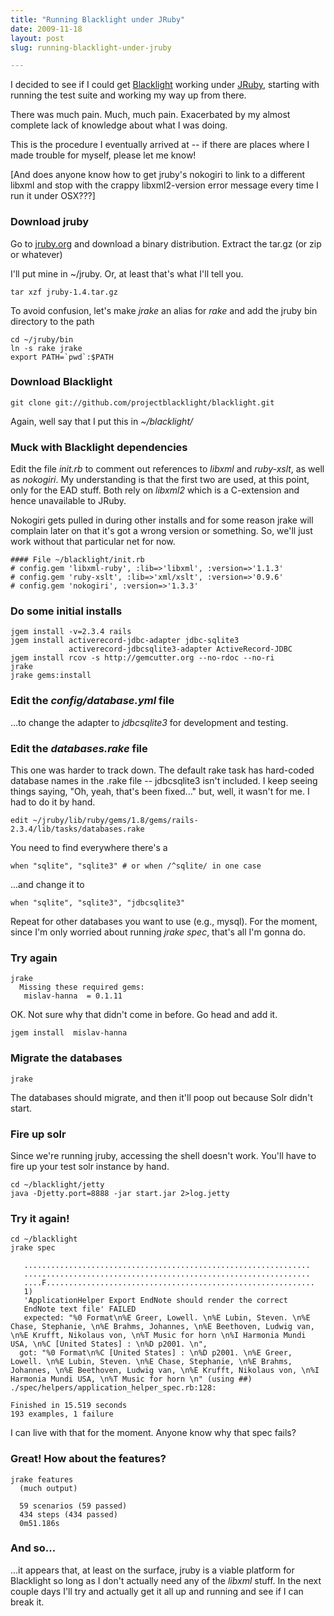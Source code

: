 ```yaml
---
title: "Running Blacklight under JRuby"
date: 2009-11-18
layout: post
slug: running-blacklight-under-jruby

---
```


I decided to see if I could get [Blacklight](http://projectblacklight.org/) working under [JRuby](http://jruby.org/), starting with running the test suite and working my way up from there.

There was much pain. Much, much pain. Exacerbated by my almost complete
lack of knowledge about what I was doing.

This is the procedure I eventually arrived at -- if there are places where I made trouble for myself, please let me know!

[And does anyone know how to get jruby's nokogiri to link to a different
libxml and stop with the crappy libxml2-version error message every time I
run it under OSX???]

### Download jruby

Go to [jruby.org](http://jruby.org/) and download a binary distribution. Extract the tar.gz (or zip or whatever)

I'll put mine in ~/jruby. Or, at least that's what I'll tell you.

    tar xzf jruby-1.4.tar.gz

To avoid confusion, let's make _jrake_ an alias for _rake_ and add the jruby bin directory to the path

    cd ~/jruby/bin
    ln -s rake jrake
    export PATH=`pwd`:$PATH


### Download Blacklight

    git clone git://github.com/projectblacklight/blacklight.git

Again, well say that I put this in _~/blacklight/_

### Muck with Blacklight dependencies

Edit the file _init.rb_ to comment out references to _libxml_ and _ruby-xslt_,
as well as _nokogiri_. My understanding is that the first two are used, at this point, only for the EAD stuff. Both rely on _libxml2_ which is a C-extension and hence unavailable to JRuby.

Nokogiri gets pulled in during other installs and for some reason jrake will complain later on that it's got a wrong version or something. So, we'll just work without that particular net for now.

    #### File ~/blacklight/init.rb
    # config.gem 'libxml-ruby', :lib=>'libxml', :version=>'1.1.3'
    # config.gem 'ruby-xslt', :lib=>'xml/xslt', :version=>'0.9.6'
    # config.gem 'nokogiri', :version=>'1.3.3'

### Do some initial installs

    jgem install -v=2.3.4 rails
    jgem install activerecord-jdbc-adapter jdbc-sqlite3
                 activerecord-jdbcsqlite3-adapter ActiveRecord-JDBC
    jgem install rcov -s http://gemcutter.org --no-rdoc --no-ri
    jrake
    jrake gems:install

### Edit the _config/database.yml_ file

...to change the adapter to _jdbcsqlite3_ for development and testing.

### Edit the _databases.rake_ file

This one was harder to track down. The default rake task has hard-coded database names in the .rake file -- jdbcsqlite3 isn't included. I keep seeing things saying, "Oh, yeah, that's been fixed..." but, well, it wasn't for me. I had to do it by hand.

    edit ~/jruby/lib/ruby/gems/1.8/gems/rails-2.3.4/lib/tasks/databases.rake

You need to find everywhere there's a

    when "sqlite", "sqlite3" # or when /^sqlite/ in one case

...and change it to

    when "sqlite", "sqlite3", "jdbcsqlite3"

Repeat for other databases you want to use (e.g., mysql). For the moment, since I'm only worried about running _jrake spec_, that's all I'm gonna do.

### Try again

    jrake
      Missing these required gems:
       mislav-hanna  = 0.1.11

OK. Not sure why that didn't come in before. Go head and add it.

    jgem install  mislav-hanna

### Migrate the databases

    jrake

The databases should migrate, and then it'll poop out because Solr didn't start.

### Fire up solr

Since we're running jruby, accessing the shell doesn't work. You'll have to fire up your test solr instance by hand.

    cd ~/blacklight/jetty
    java -Djetty.port=8888 -jar start.jar 2>log.jetty

### Try it again!

    cd ~/blacklight
    jrake spec

       ................................................................
       ................................................................
       ....F............................................................
       1)
       'ApplicationHelper Export EndNote should render the correct
       EndNote text file' FAILED
       expected: "%0 Format\n%E Greer, Lowell. \n%E Lubin, Steven. \n%E Chase, Stephanie, \n%E Brahms, Johannes, \n%E Beethoven, Ludwig van, \n%E Krufft, Nikolaus von, \n%T Music for horn \n%I Harmonia Mundi USA, \n%C [United States] : \n%D p2001. \n",
      got: "%0 Format\n%C [United States] : \n%D p2001. \n%E Greer, Lowell. \n%E Lubin, Steven. \n%E Chase, Stephanie, \n%E Brahms, Johannes, \n%E Beethoven, Ludwig van, \n%E Krufft, Nikolaus von, \n%I Harmonia Mundi USA, \n%T Music for horn \n" (using ##)
    ./spec/helpers/application_helper_spec.rb:128:

    Finished in 15.519 seconds
    193 examples, 1 failure

I can live with that for the moment. Anyone know why that spec fails?

### Great! How about the features?

    jrake features
      (much output)

      59 scenarios (59 passed)
      434 steps (434 passed)
      0m51.186s

### And so...

...it appears that, at least on the surface, jruby is a viable platform for Blacklight so long as I don't actually need any of the _libxml_ stuff. In the next couple days I'll try and actually get it all up and running and see if I can break it.
